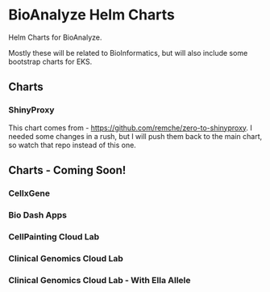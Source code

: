 # BioAnalyze Helm Charts 

Helm Charts for BioAnalyze.

Mostly these will be related to BioInformatics, but will also include some bootstrap charts for EKS.

## Charts

### ShinyProxy

This chart comes from - https://github.com/remche/zero-to-shinyproxy. I needed some changes in a rush, but I will push them back to the main chart, so watch that repo instead of this one.

## Charts - Coming Soon!

### CellxGene

### Bio Dash Apps

### CellPainting Cloud Lab

### Clinical Genomics Cloud Lab

### Clinical Genomics Cloud Lab - With Ella Allele

